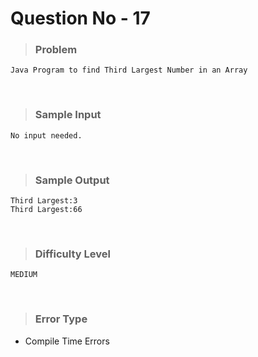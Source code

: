 # Question No - 17
> ### Problem
    Java Program to find Third Largest Number in an Array
<br>

> ### Sample Input
    No input needed.
<br>

> ### Sample Output
    Third Largest:3
    Third Largest:66
<br>

> ### Difficulty Level
    MEDIUM
<br>

> ### Error Type
- Compile Time Errors